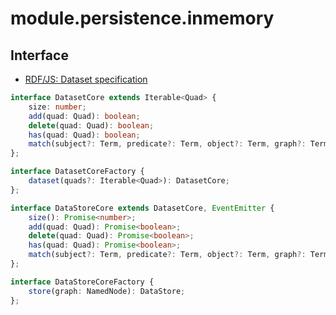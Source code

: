 # module.persistence.inmemory

## Interface

- [RDF/JS: Dataset specification](https://rdf.js.org/dataset-spec/)

```ts
interface DatasetCore extends Iterable<Quad> {
    size: number;
    add(quad: Quad): boolean;
    delete(quad: Quad): boolean;
    has(quad: Quad): boolean;
    match(subject?: Term, predicate?: Term, object?: Term, graph?: Term): DatasetCore;
};
```

```ts
interface DatasetCoreFactory {
    dataset(quads?: Iterable<Quad>): DatasetCore;
};
```

```ts
interface DataStoreCore extends DatasetCore, EventEmitter {
    size(): Promise<number>;
    add(quad: Quad): Promise<boolean>;
    delete(quad: Quad): Promise<boolean>;
    has(quad: Quad): Promise<boolean>;
    match(subject?: Term, predicate?: Term, object?: Term, graph?: Term): Promise<DatasetCore>;
};
```

```ts
interface DataStoreCoreFactory {
    store(graph: NamedNode): DataStore;
};
```
